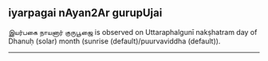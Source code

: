 ## iyarpagai nAyan2Ar gurupUjai
இயர்பகை நாயனார் குருபூஜை is observed on Uttaraphalgunī nakṣhatram day of Dhanuḥ (solar) month (sunrise (default)/puurvaviddha (default)).



---
